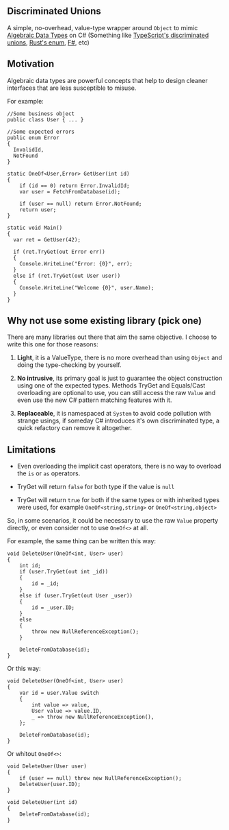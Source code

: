 ## Discriminated Unions

A simple, no-overhead, value-type wrapper around `Object` to mimic [Algebraic Data Types](https://en.wikipedia.org/wiki/Algebraic_data_type) on C# (Something like [TypeScript's discriminated unions](https://www.typescriptlang.org/docs/handbook/unions-and-intersections.html#discriminating-unions), [Rust's enum](https://doc.rust-lang.org/book/ch06-01-defining-an-enum.html), [F#](https://docs.microsoft.com/en-us/dotnet/fsharp/language-reference/discriminated-unions), etc)

## Motivation

Algebraic data types are powerful concepts that help to design cleaner interfaces that are less susceptible to misuse.

For example:

```
//Some business object
public class User { ... }

//Some expected errors
public enum Error
{
  InvalidId,
  NotFound
}

static OneOf<User,Error> GetUser(int id)
{
    if (id == 0) return Error.InvalidId;
    var user = FetchFromDatabase(id);
    
    if (user == null) return Error.NotFound;
    return user;
}

static void Main()
{
  var ret = GetUser(42);
  
  if (ret.TryGet(out Error err))
  {
    Console.WriteLine("Error: {0}", err);
  }
  else if (ret.TryGet(out User user))
  {
    Console.WriteLine("Welcome {0}", user.Name);
  }
}
```

## Why not use some existing library (pick one)

There are many libraries out there that aim the same objective. I choose to write this one for those reasons:

1. **Light**, it is a ValueType, there is no more overhead than using `Object` and doing the type-checking by yourself.

2. **No intrusive**, its primary goal is just to guarantee the object construction using one of the expected types.
Methods TryGet and Equals/Cast overloading are optional to use, you can still access the raw `Value` and even use the new C# pattern matching features with it.

3. **Replaceable**, it is namespaced at `System` to avoid code pollution with strange usings, if someday C# introduces it's own discriminated type, a quick refactory can remove it altogether.

## Limitations

- Even overloading the implicit cast operators, there is no way to overload the `is` or `as` operators.

- TryGet will return `false` for both type if the value is `null`

- TryGet will return `true` for both if the same types or with inherited types were used, for example `OneOf<string,string>` or `OneOf<string,object>`


So, in some scenarios, it could be necessary to use the raw `Value` property directly, or even consider not to use `OneOf<>` at all.


For example, the same thing can be written this way:

```
void DeleteUser(OneOf<int, User> user)
{
    int id;
    if (user.TryGet(out int _id))
    {
        id = _id;
    }
    else if (user.TryGet(out User _user))
    {
        id = _user.ID;
    }
    else
    {
        throw new NullReferenceException();
    }

    DeleteFromDatabase(id);
}
```

Or this way:

```
void DeleteUser(OneOf<int, User> user)
{
    var id = user.Value switch
    {
        int value => value,
        User value => value.ID,
        _ => throw new NullReferenceException(),
    };

    DeleteFromDatabase(id);
}
```

Or whitout `OneOf<>`:

```
void DeleteUser(User user)
{
    if (user == null) throw new NullReferenceException();
    DeleteUser(user.ID);
}

void DeleteUser(int id)
{
    DeleteFromDatabase(id);
}
```




